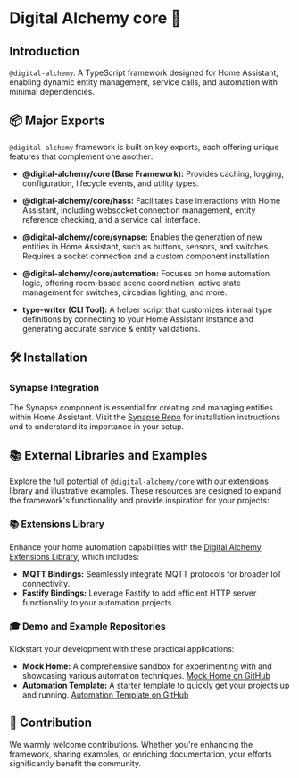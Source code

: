 # Digital Alchemy core 🌟

## Introduction

`@digital-alchemy`: A TypeScript framework designed for Home Assistant, enabling dynamic entity management, service calls, and automation with minimal dependencies.

## 📦 Major Exports

`@digital-alchemy` framework is built on key exports, each offering unique features that complement one another:

- **@digital-alchemy/core (Base Framework):** Provides caching, logging, configuration, lifecycle events, and utility types.

- **@digital-alchemy/core/hass:** Facilitates base interactions with Home Assistant, including websocket connection management, entity reference checking, and a service call interface.

- **@digital-alchemy/core/synapse:** Enables the generation of new entities in Home Assistant, such as buttons, sensors, and switches. Requires a socket connection and a custom component installation.

- **@digital-alchemy/core/automation:** Focuses on home automation logic, offering room-based scene coordination, active state management for switches, circadian lighting, and more.

- **type-writer (CLI Tool):** A helper script that customizes internal type definitions by connecting to your Home Assistant instance and generating accurate service & entity validations.

## 🛠 Installation

### Synapse Integration

The Synapse component is essential for creating and managing entities within Home Assistant. Visit the [Synapse Repo](https://github.com/zoe-codez/synapse) for installation instructions and to understand its importance in your setup.

## 📚 External Libraries and Examples

Explore the full potential of `@digital-alchemy/core` with our extensions library and illustrative examples. These resources are designed to expand the framework's functionality and provide inspiration for your projects:

### 📚 Extensions Library

Enhance your home automation capabilities with the [Digital Alchemy Extensions Library](https://github.com/digital-alchemy-extensions), which includes:

- **MQTT Bindings:** Seamlessly integrate MQTT protocols for broader IoT connectivity.
- **Fastify Bindings:** Leverage Fastify to add efficient HTTP server functionality to your automation projects.

### 🎓 Demo and Example Repositories

Kickstart your development with these practical applications:

- **Mock Home:** A comprehensive sandbox for experimenting with and showcasing various automation techniques. [Mock Home on GitHub](https://github.com/zoe-codez/mock-home)
- **Automation Template:** A starter template to quickly get your projects up and running. [Automation Template on GitHub](https://github.com/zoe-codez/automation-template)

## 🤝 Contribution

We warmly welcome contributions. Whether you're enhancing the framework, sharing examples, or enriching documentation, your efforts significantly benefit the community.
